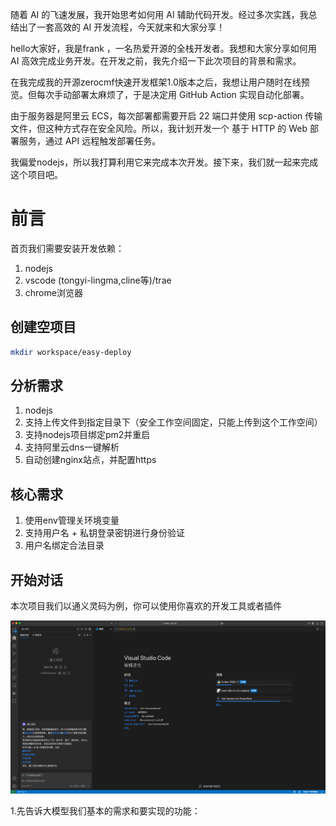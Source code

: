 随着 AI 的飞速发展，我开始思考如何用 AI 辅助代码开发。经过多次实践，我总结出了一套高效的 AI 开发流程，今天就来和大家分享！

hello大家好，我是frank ，一名热爱开源的全栈开发者。我想和大家分享如何用 AI 高效完成业务开发。在开发之前，我先介绍一下此次项目的背景和需求。

在我完成我的开源zerocmf快速开发框架1.0版本之后，我想让用户随时在线预览。但每次手动部署太麻烦了，于是决定用 GitHub Action 实现自动化部署。

由于服务器是阿里云 ECS，每次部署都需要开启 22 端口并使用 scp-action 传输文件，但这种方式存在安全风险。所以，我计划开发一个 基于 HTTP 的 Web 部署服务，通过 API 远程触发部署任务。

我偏爱nodejs，所以我打算利用它来完成本次开发。接下来，我们就一起来完成这个项目吧。

# 前言

首页我们需要安装开发依赖：

1. nodejs
2. vscode (tongyi-lingma,cline等)/trae
3. chrome浏览器

## 创建空项目

```bash
mkdir workspace/easy-deploy
```

## 分析需求

1. nodejs
2. 支持上传文件到指定目录下（安全工作空间固定，只能上传到这个工作空间）
3. 支持nodejs项目绑定pm2并重启
4. 支持阿里云dns一键解析
5. 自动创建nginx站点，并配置https

## 核心需求

1. 使用env管理关环境变量
2. 支持用户名 + 私钥登录密钥进行身份验证
3. 用户名绑定合法目录

## 开始对话

本次项目我们以通义灵码为例，你可以使用你喜欢的开发工具或者插件

![替代文本](screenshots/wlecome.png)

1.先告诉大模型我们基本的需求和要实现的功能：
